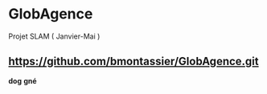 # GlobAgence
Projet SLAM ( Janvier-Mai )

https://github.com/bmontassier/GlobAgence.git
--
**dog**
**gné**